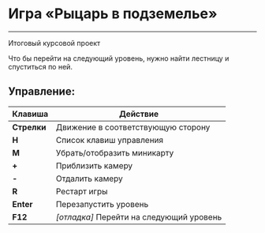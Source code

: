 # Игра «Рыцарь в подземелье»
***
Итоговый курсовой проект

Что бы перейти на следующий уровень, нужно найти лестницу и спуститься по ней. 

## Управление:

Клавиша     | Действие
----------- | --- 
**Стрелки** | Движение в соответствующую сторону  
**H**       | Список клавиш управления  
**M**       | Убрать/отобразить миникарту  
**+**       | Приблизить камеру  
**-**       | Отдалить камеру  
**R**       | Рестарт игры
**Enter**   | Перезапустить уровень  
**F12**     | *[отладка]* Перейти на следующий уровень
